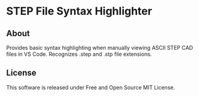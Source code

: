 <h1 align="left">
  <br>
  STEP File Syntax Highlighter
  <br>
</h1>

## About

Provides basic syntax highlighting when manually viewing ASCII STEP CAD files in VS Code.
Recognizes .step and .stp file extensions.

## License

This software is released under Free and Open Source MIT License.

